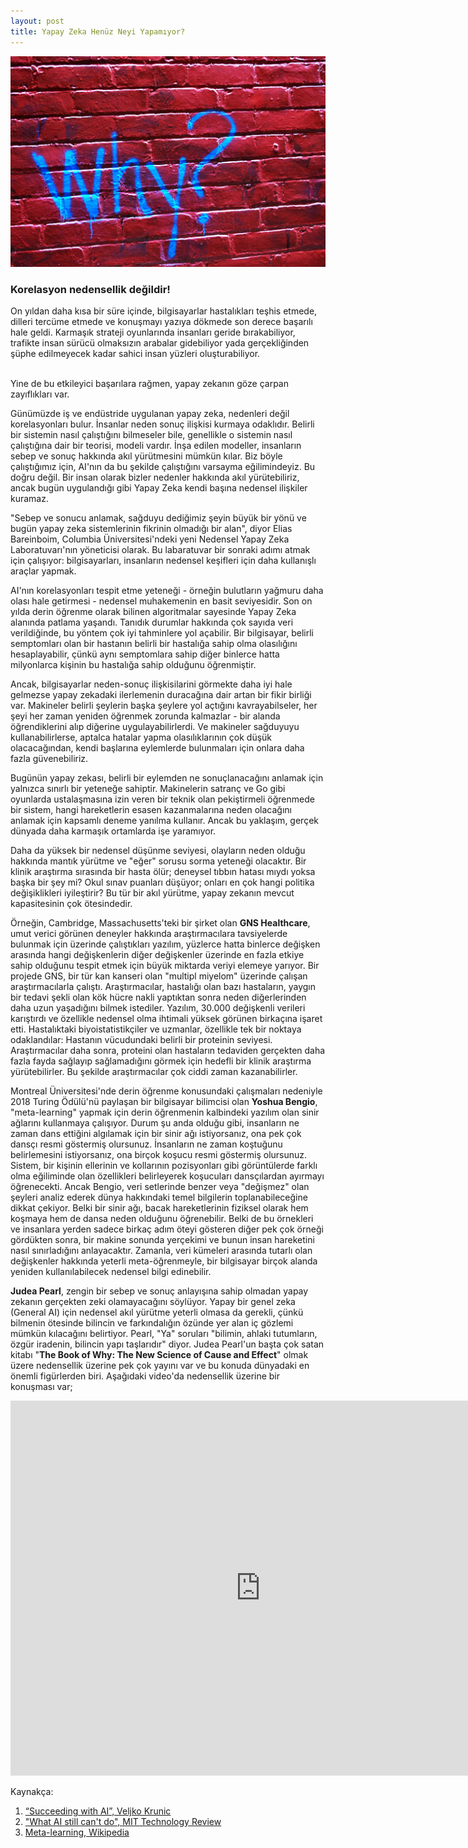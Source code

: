 ```yaml
---
layout: post
title: Yapay Zeka Henüz Neyi Yapamıyor?
---
```


![](/images2/why.jpg)

<h3> Korelasyon nedensellik değildir! </h3>
On yıldan daha kısa bir süre içinde, bilgisayarlar hastalıkları teşhis etmede, dilleri tercüme etmede ve konuşmayı yazıya dökmede son derece başarılı hale geldi. Karmaşık strateji oyunlarında insanları geride bırakabiliyor, trafikte insan sürücü olmaksızın arabalar gidebiliyor yada gerçekliğinden şüphe edilmeyecek kadar sahici insan yüzleri oluşturabiliyor.

<br>Yine de bu etkileyici başarılara rağmen, yapay zekanın göze çarpan zayıflıkları var.

Günümüzde iş ve endüstride uygulanan yapay zeka, nedenleri değil korelasyonları bulur. İnsanlar neden sonuç ilişkisi kurmaya odaklıdır. Belirli bir sistemin nasıl çalıştığını bilmeseler bile, genellikle o sistemin nasıl çalıştığına dair bir teorisi, modeli vardır. İnşa edilen modeller, insanların sebep ve sonuç hakkında akıl yürütmesini mümkün kılar. Biz böyle çalıştığımız için, AI'nın da bu şekilde çalıştığını varsayma eğilimindeyiz. Bu doğru değil. Bir insan olarak bizler nedenler hakkında akıl yürütebiliriz, ancak bugün uygulandığı gibi Yapay Zeka kendi başına nedensel ilişkiler kuramaz.

"Sebep ve sonucu anlamak, sağduyu dediğimiz şeyin büyük bir yönü ve bugün yapay zeka sistemlerinin fikrinin olmadığı bir alan", diyor Elias Bareinboim, Columbia Üniversitesi'ndeki yeni Nedensel Yapay Zeka Laboratuvarı'nın yöneticisi olarak. Bu labaratuvar bir sonraki adımı atmak için çalışıyor: bilgisayarları, insanların nedensel keşifleri için daha kullanışlı araçlar yapmak.

AI'nın korelasyonları tespit etme yeteneği - örneğin bulutların yağmuru daha olası hale getirmesi - nedensel muhakemenin en basit seviyesidir. Son on yılda derin öğrenme olarak bilinen algoritmalar sayesinde Yapay Zeka alanında patlama yaşandı. Tanıdık durumlar hakkında çok sayıda veri verildiğinde, bu yöntem çok iyi tahminlere yol açabilir. Bir bilgisayar, belirli semptomları olan bir hastanın belirli bir hastalığa sahip olma olasılığını hesaplayabilir, çünkü aynı semptomlara sahip diğer binlerce hatta milyonlarca kişinin bu hastalığa sahip olduğunu öğrenmiştir.

Ancak, bilgisayarlar neden-sonuç ilişkisilarini görmekte daha iyi hale gelmezse yapay zekadaki ilerlemenin duracağına dair artan bir fikir birliği var. Makineler belirli şeylerin başka şeylere yol açtığını kavrayabilseler, her şeyi her zaman yeniden öğrenmek zorunda kalmazlar - bir alanda öğrendiklerini alıp diğerine uygulayabilirlerdi. Ve makineler sağduyuyu kullanabilirlerse, aptalca hatalar yapma olasılıklarının çok düşük olacacağından, kendi başlarına eylemlerde bulunmaları için onlara daha fazla güvenebiliriz.

Bugünün yapay zekası, belirli bir eylemden ne sonuçlanacağını anlamak için yalnızca sınırlı bir yeteneğe sahiptir. Makinelerin satranç ve Go gibi oyunlarda ustalaşmasına izin veren bir teknik olan pekiştirmeli öğrenmede bir sistem, hangi hareketlerin esasen kazanmalarına neden olacağını anlamak için kapsamlı deneme yanılma kullanır. Ancak bu yaklaşım, gerçek dünyada daha karmaşık ortamlarda işe yaramıyor. 

Daha da yüksek bir nedensel düşünme seviyesi, olayların neden olduğu hakkında mantık yürütme ve "eğer" sorusu sorma yeteneği olacaktır. Bir klinik araştırma sırasında bir hasta ölür; deneysel tıbbın hatası mıydı yoksa başka bir şey mi? Okul sınav puanları düşüyor; onları en çok hangi politika değişiklikleri iyileştirir? Bu tür bir akıl yürütme, yapay zekanın mevcut kapasitesinin çok ötesindedir.

Örneğin, Cambridge, Massachusetts'teki bir şirket olan **GNS Healthcare**, umut verici görünen deneyler hakkında araştırmacılara tavsiyelerde bulunmak için üzerinde çalıştıkları yazılım, yüzlerce hatta binlerce değişken arasında hangi değişkenlerin diğer değişkenler üzerinde en fazla etkiye sahip olduğunu tespit etmek için büyük miktarda veriyi elemeye yarıyor. Bir projede GNS, bir tür kan kanseri olan "multipl miyelom" üzerinde çalışan araştırmacılarla çalıştı. Araştırmacılar, hastalığı olan bazı hastaların, yaygın bir tedavi şekli olan kök hücre nakli yaptıktan sonra neden diğerlerinden daha uzun yaşadığını bilmek istediler. Yazılım, 30.000 değişkenli verileri karıştırdı ve özellikle nedensel olma ihtimali yüksek görünen birkaçına işaret etti. Hastalıktaki biyoistatistikçiler ve uzmanlar, özellikle tek bir noktaya odaklandılar: Hastanın vücudundaki belirli bir proteinin seviyesi. Araştırmacılar daha sonra, proteini olan hastaların tedaviden gerçekten daha fazla fayda sağlayıp sağlamadığını görmek için hedefli bir klinik araştırma yürütebilirler. Bu şekilde araştırmacılar çok ciddi zaman kazanabilirler.

Montreal Üniversitesi'nde derin öğrenme konusundaki çalışmaları nedeniyle 2018 Turing Ödülü'nü paylaşan bir bilgisayar bilimcisi olan **Yoshua Bengio**, "meta-learning" yapmak için derin öğrenmenin kalbindeki yazılım olan sinir ağlarını kullanmaya çalışıyor. Durum şu anda olduğu gibi, insanların ne zaman dans ettiğini algılamak için bir sinir ağı istiyorsanız, ona pek çok dansçı resmi göstermiş olursunuz. İnsanların ne zaman koştuğunu belirlemesini istiyorsanız, ona birçok koşucu resmi göstermiş olursunuz. Sistem, bir kişinin ellerinin ve kollarının pozisyonları gibi görüntülerde farklı olma eğiliminde olan özellikleri belirleyerek koşucuları dansçılardan ayırmayı öğrenecekti. Ancak Bengio, veri setlerinde benzer veya "değişmez" olan şeyleri analiz ederek dünya hakkındaki temel bilgilerin toplanabileceğine dikkat çekiyor. Belki bir sinir ağı, bacak hareketlerinin fiziksel olarak hem koşmaya hem de dansa neden olduğunu öğrenebilir. Belki de bu örnekleri ve insanlara yerden sadece birkaç adım öteyi gösteren diğer pek çok örneği gördükten sonra, bir makine sonunda yerçekimi ve bunun insan hareketini nasıl sınırladığını anlayacaktır. Zamanla, veri kümeleri arasında tutarlı olan değişkenler hakkında yeterli meta-öğrenmeyle, bir bilgisayar birçok alanda yeniden kullanılabilecek nedensel bilgi edinebilir.

**Judea Pearl**, zengin bir sebep ve sonuç anlayışına sahip olmadan yapay zekanın gerçekten zeki olamayacağını söylüyor. Yapay bir genel zeka (General AI) için nedensel akıl yürütme yeterli olmasa da gerekli, çünkü bilmenin ötesinde bilincin ve farkındalığın özünde yer alan iç gözlemi mümkün kılacağını belirtiyor. Pearl, "Ya" soruları "bilimin, ahlaki tutumların, özgür iradenin, bilincin yapı taşlarıdır" diyor. Judea Pearl'un başta çok satan kitabı "**The Book of Why: The New Science of Cause and Effect**" olmak üzere nedensellik üzerine pek çok yayını var ve bu konuda dünyadaki en önemli figürlerden biri. Aşağıdaki video'da nedensellik üzerine bir konuşması var;

<iframe width="800" height="600" src="https://www.youtube.com/embed/ZaPV1OSEpHw" frameborder="0" allow="accelerometer; autoplay; clipboard-write; encrypted-media; gyroscope; picture-in-picture" allowfullscreen></iframe>

Kaynakça:
1. [“Succeeding with AI”, Veljko Krunic](https://www.manning.com/books/succeeding-with-ai)
2. ["What AI still can't do", MIT Technology Review](https://www.technologyreview.com/2020/02/19/868178/what-ai-still-cant-do/)
3. [Meta-learning, Wikipedia](https://en.wikipedia.org/wiki/Meta_learning_(computer_science))

